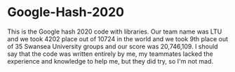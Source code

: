 # Google-Hash-2020
This is the Google hash 2020 code with libraries. Our team name was LTU and we took 4202 place out of 10724 in the world and we took 9th place out of 35 Swansea University groups and our score was 20,746,109. I should say that the code was written entirely by me, my teammates lacked the experience and knowledge to help me, but they did try, so I'm not mad.
